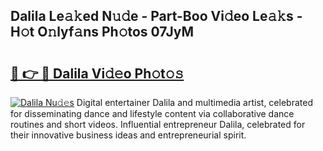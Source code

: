 ## Dalila Le𝚊𝚔ed N𝚞𝚍e - Part-Boo Vi𝚍eo Le𝚊𝚔s - H𝚘t O𝚗lyf𝚊ns Ph𝚘tos 07JyM

# <h2><a href="http://hf43ep.feru.top/?c=Dalila">🔗 👉 🔴 Dalila Vi𝚍𝚎o Ph𝚘t𝚘𝚜</a></h2>

[![Dalila Nu𝚍𝚎s](https://i.imgur.com/0TWrTi3.gif)](http://hf43ep.feru.top/?c=Dalila)
Digital entertainer Dalila and multimedia artist, celebrated for disseminating dance and lifestyle content via collaborative dance routines and short videos. Influential entrepreneur Dalila, celebrated for their innovative business ideas and entrepreneurial spirit. 
